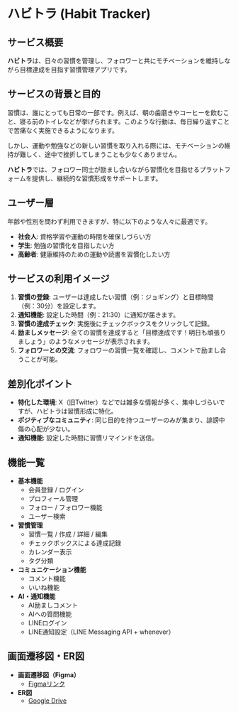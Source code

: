 # ハビトラ (Habit Tracker)

## サービス概要
**ハビトラ**は、日々の習慣を管理し、フォロワーと共にモチベーションを維持しながら目標達成を目指す習慣管理アプリです。

## サービスの背景と目的
習慣は、誰にとっても日常の一部です。例えば、朝の歯磨きやコーヒーを飲むこと、寝る前のトイレなどが挙げられます。このような行動は、毎日繰り返すことで苦痛なく実施できるようになります。

しかし、運動や勉強などの新しい習慣を取り入れる際には、モチベーションの維持が難しく、途中で挫折してしまうことも少なくありません。

**ハビトラ**では、フォロワー同士が励まし合いながら習慣化を目指せるプラットフォームを提供し、継続的な習慣形成をサポートします。

## ユーザー層
年齢や性別を問わず利用できますが、特に以下のような人々に最適です。

- **社会人**: 資格学習や運動の時間を確保しづらい方
- **学生**: 勉強の習慣化を目指したい方
- **高齢者**: 健康維持のための運動や読書を習慣化したい方

## サービスの利用イメージ
1. **習慣の登録**: ユーザーは達成したい習慣（例：ジョギング）と目標時間（例：30分）を設定します。
2. **通知機能**: 設定した時間（例：21:30）に通知が届きます。
3. **習慣の達成チェック**: 実施後にチェックボックスをクリックして記録。
4. **励ましメッセージ**: 全ての習慣を達成すると「目標達成です！明日も頑張りましょう」のようなメッセージが表示されます。
5. **フォロワーとの交流**: フォロワーの習慣一覧を確認し、コメントで励まし合うことが可能。

## 差別化ポイント
- **特化した環境**: X（旧Twitter）などでは雑多な情報が多く、集中しづらいですが、ハビトラは習慣形成に特化。
- **ポジティブなコミュニティ**: 同じ目的を持つユーザーのみが集まり、誹謗中傷の心配が少ない。
- **通知機能**: 設定した時間に習慣リマインドを送信。

## 機能一覧
- **基本機能**
  - 会員登録 / ログイン
  - プロフィール管理
  - フォロー / フォロワー機能
  - ユーザー検索
- **習慣管理**
  - 習慣一覧 / 作成 / 詳細 / 編集
  - チェックボックスによる達成記録
  - カレンダー表示
  - タグ分類
- **コミュニケーション機能**
  - コメント機能
  - いいね機能
- **AI・通知機能**
  - AI励ましコメント
  - AIへの質問機能
  - LINEログイン
  - LINE通知設定（LINE Messaging API + whenever）

## 画面遷移図・ER図
- **画面遷移図（Figma）**
  - [Figmaリンク](https://www.figma.com/design/R9c6mabrSvuLxq3VAYcJ7m/Untitled?node-id=0-1&t=h9z3J0CHzvqJk79f-1)
- **ER図**
  - [Google Drive](https://drive.google.com/file/d/18tD25nOb3nr8e5EyhVH8cbCcW-d1vy8-/view?usp=sharing)
